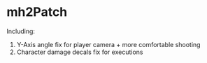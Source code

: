# mh2Patch

Including:
1. Y-Axis angle fix for player camera + more comfortable shooting
2. Character damage decals fix for executions
